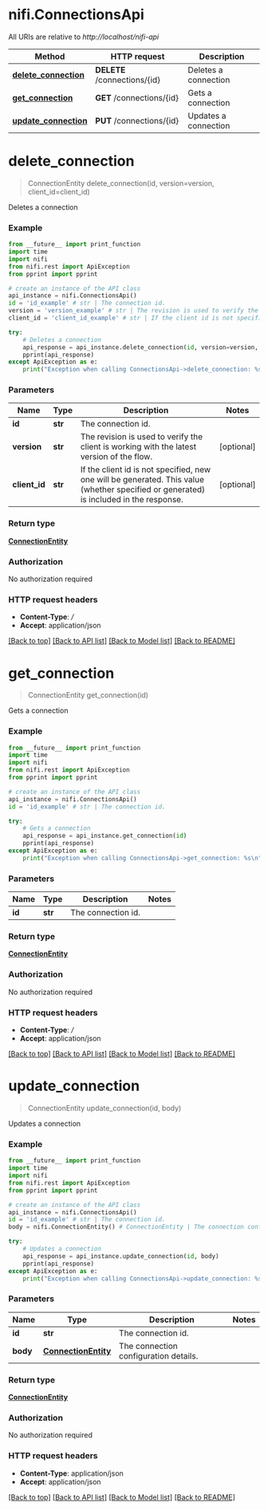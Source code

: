 # nifi.ConnectionsApi

All URIs are relative to *http://localhost/nifi-api*

Method | HTTP request | Description
------------- | ------------- | -------------
[**delete_connection**](ConnectionsApi.md#delete_connection) | **DELETE** /connections/{id} | Deletes a connection
[**get_connection**](ConnectionsApi.md#get_connection) | **GET** /connections/{id} | Gets a connection
[**update_connection**](ConnectionsApi.md#update_connection) | **PUT** /connections/{id} | Updates a connection


# **delete_connection**
> ConnectionEntity delete_connection(id, version=version, client_id=client_id)

Deletes a connection



### Example 
```python
from __future__ import print_function
import time
import nifi
from nifi.rest import ApiException
from pprint import pprint

# create an instance of the API class
api_instance = nifi.ConnectionsApi()
id = 'id_example' # str | The connection id.
version = 'version_example' # str | The revision is used to verify the client is working with the latest version of the flow. (optional)
client_id = 'client_id_example' # str | If the client id is not specified, new one will be generated. This value (whether specified or generated) is included in the response. (optional)

try: 
    # Deletes a connection
    api_response = api_instance.delete_connection(id, version=version, client_id=client_id)
    pprint(api_response)
except ApiException as e:
    print("Exception when calling ConnectionsApi->delete_connection: %s\n" % e)
```

### Parameters

Name | Type | Description  | Notes
------------- | ------------- | ------------- | -------------
 **id** | **str**| The connection id. | 
 **version** | **str**| The revision is used to verify the client is working with the latest version of the flow. | [optional] 
 **client_id** | **str**| If the client id is not specified, new one will be generated. This value (whether specified or generated) is included in the response. | [optional] 

### Return type

[**ConnectionEntity**](ConnectionEntity.md)

### Authorization

No authorization required

### HTTP request headers

 - **Content-Type**: */*
 - **Accept**: application/json

[[Back to top]](#) [[Back to API list]](../nifiDocs.md#documentation-for-api-endpoints) [[Back to Model list]](../nifiDocs.md#documentation-for-models) [[Back to README]](../nifiDocs.md)

# **get_connection**
> ConnectionEntity get_connection(id)

Gets a connection



### Example 
```python
from __future__ import print_function
import time
import nifi
from nifi.rest import ApiException
from pprint import pprint

# create an instance of the API class
api_instance = nifi.ConnectionsApi()
id = 'id_example' # str | The connection id.

try: 
    # Gets a connection
    api_response = api_instance.get_connection(id)
    pprint(api_response)
except ApiException as e:
    print("Exception when calling ConnectionsApi->get_connection: %s\n" % e)
```

### Parameters

Name | Type | Description  | Notes
------------- | ------------- | ------------- | -------------
 **id** | **str**| The connection id. | 

### Return type

[**ConnectionEntity**](ConnectionEntity.md)

### Authorization

No authorization required

### HTTP request headers

 - **Content-Type**: */*
 - **Accept**: application/json

[[Back to top]](#) [[Back to API list]](../nifiDocs.md#documentation-for-api-endpoints) [[Back to Model list]](../nifiDocs.md#documentation-for-models) [[Back to README]](../nifiDocs.md)

# **update_connection**
> ConnectionEntity update_connection(id, body)

Updates a connection



### Example 
```python
from __future__ import print_function
import time
import nifi
from nifi.rest import ApiException
from pprint import pprint

# create an instance of the API class
api_instance = nifi.ConnectionsApi()
id = 'id_example' # str | The connection id.
body = nifi.ConnectionEntity() # ConnectionEntity | The connection configuration details.

try: 
    # Updates a connection
    api_response = api_instance.update_connection(id, body)
    pprint(api_response)
except ApiException as e:
    print("Exception when calling ConnectionsApi->update_connection: %s\n" % e)
```

### Parameters

Name | Type | Description  | Notes
------------- | ------------- | ------------- | -------------
 **id** | **str**| The connection id. | 
 **body** | [**ConnectionEntity**](ConnectionEntity.md)| The connection configuration details. | 

### Return type

[**ConnectionEntity**](ConnectionEntity.md)

### Authorization

No authorization required

### HTTP request headers

 - **Content-Type**: application/json
 - **Accept**: application/json

[[Back to top]](#) [[Back to API list]](../nifiDocs.md#documentation-for-api-endpoints) [[Back to Model list]](../nifiDocs.md#documentation-for-models) [[Back to README]](../nifiDocs.md)

